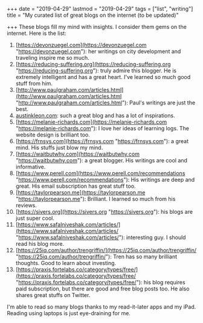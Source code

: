 +++
date = "2019-04-29"
lastmod = "2019-04-29"
tags = ["list", "writing"]
title = "My curated list of great blogs on the internet (to be updated)"

+++
These blogs fill my mind with insights. I consider them gems on the internet. Here is the list:

 1. [https://devonzuegel.com](https://devonzuegel.com "https://devonzuegel.com"): her writings on city development and traveling inspire me so much.
 2. [https://reducing-suffering.org](https://reducing-suffering.org "https://reducing-suffering.org"): truly admire this blogger. He is extremely intelligent and has a great heart. I've learned so much good stuff from him.
 3. [http://www.paulgraham.com/articles.html](http://www.paulgraham.com/articles.html "http://www.paulgraham.com/articles.html"): Paul's writings are just the best.
 4. [austinkleon.com](): such a great blog and has a lot of inspirations.
 5. [https://melanie-richards.com](https://melanie-richards.com "https://melanie-richards.com"): I love her ideas of learning logs. The website design is brilliant too.
 6. [https://frnsys.com](https://frnsys.com "https://frnsys.com"): a great mind. His stuffs just blow my mind.
 7. [https://waitbutwhy.com](https://waitbutwhy.com "https://waitbutwhy.com"): a great blogger. His writings are cool and informative.
 8. [https://www.perell.com](https://www.perell.com/recommendations "https://www.perell.com/recommendations"): His writings are deep and great. His email subscription has great stuff too.
 9. [https://taylorpearson.me](https://taylorpearson.me "https://taylorpearson.me"): Brilliant. I learned so much from his reviews.
10. [https://sivers.org](https://sivers.org "https://sivers.org"): his blogs are just super cool.
11. [https://www.safalniveshak.com/articles/](https://www.safalniveshak.com/articles/ "https://www.safalniveshak.com/articles/"): interesting guy. I should read his blog more.
12. [https://25iq.com/author/trengriffin/](https://25iq.com/author/trengriffin/ "https://25iq.com/author/trengriffin/"): Tren has so many brilliant thoughts. Good to learn about investing.
13. [https://praxis.fortelabs.co/category/types/free/](https://praxis.fortelabs.co/category/types/free/ "https://praxis.fortelabs.co/category/types/free/"): his blog requires paid subscription, but there are good and free blog posts too. He also shares great stuffs on Twitter.

I'm able to read so many blogs thanks to my read-it-later apps and my iPad. Reading using laptops is just eye-draining for me.